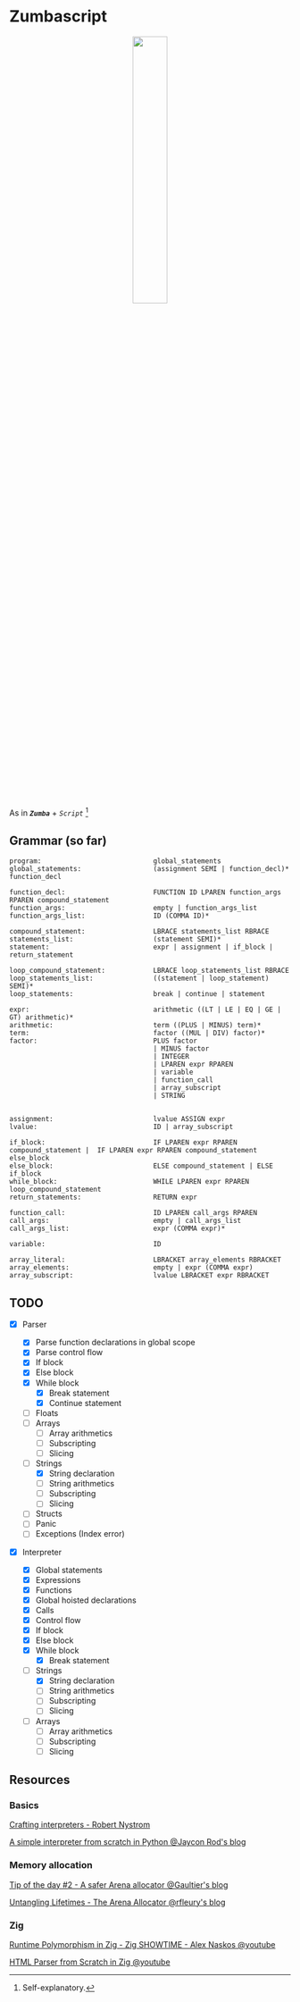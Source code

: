 # Zumbascript

<p align="center"><img src="https://github.com/user-attachments/assets/98dbd173-c2db-4e5b-a9c5-7be61cc9cba5" width="35%"></img></p>

As in **_`Zumba`_** + _`Script`_ [^1]

[^1]: Self-explanatory.

## Grammar (so far)

```
program:                            global_statements
global_statements:                  (assignment SEMI | function_decl)* function_decl

function_decl:                      FUNCTION ID LPAREN function_args RPAREN compound_statement
function_args:                      empty | function_args_list
function_args_list:                 ID (COMMA ID)*

compound_statement:                 LBRACE statements_list RBRACE
statements_list:                    (statement SEMI)*
statement:                          expr | assignment | if_block | return_statement

loop_compound_statement:            LBRACE loop_statements_list RBRACE
loop_statements_list:               ((statement | loop_statement) SEMI)*
loop_statements:					break | continue | statement

expr:                               arithmetic ((LT | LE | EQ | GE | GT) arithmetic)*
arithmetic:                         term ((PLUS | MINUS) term)*
term:                               factor ((MUL | DIV) factor)*
factor:                             PLUS factor
								    | MINUS factor
								    | INTEGER
								    | LPAREN expr RPAREN
                                    | variable
								    | function_call
                                    | array_subscript
								    | STRING


assignment:                         lvalue ASSIGN expr
lvalue:                             ID | array_subscript

if_block:                           IF LPAREN expr RPAREN compound_statement |  IF LPAREN expr RPAREN compound_statement else_block
else_block:                         ELSE compound_statement | ELSE if_block
while_block:                        WHILE LPAREN expr RPAREN loop_compound_statement
return_statements:                  RETURN expr

function_call:                      ID LPAREN call_args RPAREN
call_args:                          empty | call_args_list
call_args_list:                     expr (COMMA expr)*

variable:                           ID

array_literal:                      LBRACKET array_elements RBRACKET
array_elements:                     empty | expr (COMMA expr)
array_subscript:                    lvalue LBRACKET expr RBRACKET
```

## TODO

- [x] Parser

  - [x] Parse function declarations in global scope
  - [x] Parse control flow
  - [x] If block
  - [x] Else block
  - [x] While block
    - [x] Break statement
    - [x] Continue statement
  - [ ] Floats
  - [ ] Arrays
    - [ ] Array arithmetics
    - [ ] Subscripting
    - [ ] Slicing
  - [ ] Strings
    - [x] String declaration
    - [ ] String arithmetics
    - [ ] Subscripting
    - [ ] Slicing
  - [ ] Structs
  - [ ] Panic
  - [ ] Exceptions (Index error)

- [x] Interpreter
  - [x] Global statements
  - [x] Expressions
  - [x] Functions
  - [x] Global hoisted declarations
  - [x] Calls
  - [x] Control flow
  - [x] If block
  - [x] Else block
  - [x] While block
    - [x] Break statement
  - [ ] Strings
    - [x] String declaration
    - [ ] String arithmetics
    - [ ] Subscripting
    - [ ] Slicing
  - [ ] Arrays
    - [ ] Array arithmetics
    - [ ] Subscripting
    - [ ] Slicing

## Resources

### Basics

[Crafting interpreters - Robert Nystrom](https://craftinginterpreters.com)

[A simple interpreter from scratch in Python @Jaycon Rod's blog](https://web.archive.org/web/20130616090724/http://www.jayconrod.com/posts/40/a-simple-interpreter-from-scratch-in-python-part-4)

### Memory allocation

[Tip of the day #2 - A safer Arena allocator @Gaultier's blog](https://gaultier.github.io/blog/tip_of_the_day_2.html)

[Untangling Lifetimes - The Arena Allocator @rfleury's blog](https://www.rfleury.com/p/untangling-lifetimes-the-arena-allocator)

### Zig

[Runtime Polymorphism in Zig - Zig SHOWTIME - Alex Naskos @youtube](https://www.youtube.com/watch?v=AHc4x1uXBQE)

[HTML Parser from Scratch in Zig @youtube](https://www.youtube.com/watch?v=OrU_6VdItJA)
